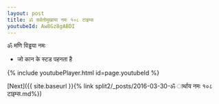 ```yaml
---
layout: post
title: ॐ सर्वतोमुखाया नमः १०८ टाइम्स
youtubeId: Aw8Gz8gABDI
---
```

 
 
 ॐ मणि विड्ढया नमः  
 
 -  जो कान के स्टड पहनता है 
 
  
 
  
 
 
 
 
 
 


{% include youtubePlayer.html id=page.youtubeId %}
 
[Next]({{ site.baseurl }}{% link  split2/_posts/2016-03-30-ॐ ार्थाय नमः १०८ टाइम्स.md%})
 
